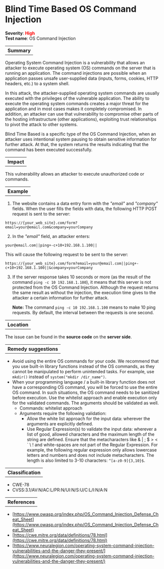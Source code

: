 # Blind Time Based OS Command Injection

<b>Severity</b>: <b><font color="red">High</font></b><br>
<b>Test name</b>: OS Command Injection

<table id="simple-table">
    <tr>
        <th><strong>Summary</strong></th>
    </tr>
</table>

Operating System Command Injection is a vulnerability that allows an attacker to execute operating system (OS) commands on the server that is running an application. The command injections are possible when an application passes unsafe user-supplied data (inputs, forms, cookies, HTTP headers, etc.) to a system shell. 

In this attack, the attacker-supplied operating system commands are usually executed with the privileges of the vulnerable application. The ability to execute the operating system commands creates a major threat for the application and in most cases makes it completely compromised. In addition, an attacker can use that vulnerability to compromise other parts of the hosting infrastructure (other applications), exploiting trust relationships to pivot the attack to other systems.

Blind Time Based is a specific type of the OS Command Injection, when an attacker uses intentional system pausing to obtain sensitive information for further attack. At that, the system returns the results indicating that the command has been executed successfully.

<table id="simple-table">
    <tr>
        <th><strong>Impact</strong></th>
    </tr>
</table>

This vulnerability allows an attacker to execute unauthorized code or commands.

<table id="simple-table">
    <tr>
        <th><strong>Example</strong></th>
    </tr>
</table>

1. The website contains a data entry form with the _"email"_ and _"company"_ fields. When the user fills the fields with data, the following HTTP POST request is sent to the server:<br>
```
https://{your_web_site}.com/form?email=your@email.com&company=yourCompany
```
2. In the _"email"_ field, an attacker enters:
```
your@email.com||ping+-c+10+192.168.1.100||
```
This will cause the following request to be sent to the server:
```
https://{your_web_site}.com/form?email=your@email.com||ping+-c+10+192.168.1.100||&company=yourCompany
```
3. If the server response takes 10 seconds or more (as the result of the command `ping -c 10 192.168.1.100`), it means that this server is not protected from the OS Command Injection. Although the request returns the same result as without the injection, the execution time gives to the attacker a certain information for further attack.  

    **Note:** The command `ping -c 10 192.168.1.100` means to make 10 ping requests. By default, the interval between the requests is one second.





<table id="simple-table">
    <tr>
        <th><strong>Location</strong></th>
    </tr>
</table>

The issue can be found in the **source code** on the **server side**.

<table id="simple-table">
    <tr>
        <th><strong>Remedy suggestions</strong></th>
    </tr>
</table>

* Avoid using the entire OS commands for your code. We recommend that you use built-in library functions instead of the OS commands, as they cannot be manipulated to perform unintended tasks. For example, use `mkdir()` instead of `system("mkdir /dir_name")`.
* When your programming language / a built-in library function does not have a corresponding OS command, you will be forced to use the entire OS command. In such situations, the OS command needs to be sanitized before execution. Use the whitelist approach and enable execution only for the validated commands. The arguments should be validated as well.
    * Commands: whitelist approach
    * Arguments require the following validation:
        * Allow the white list approach for the input data: wherever the arguments are explicitly defined.
        * Use Regular Expression(s) to validate the input data: wherever a list of good, allowed characters and the maximum length of the string are defined. Ensure that the metacharacters like & | ; $ > < ` \ ! and white-spaces are not part of the Regular Expression. For example, the following regular expression only allows lowercase letters and numbers and does not include metacharacters. The length is also limited to 3-10 characters: <code>^[a-z0-9]{3,10}$</code>.


<table id="simple-table">
    <tr>
        <th><strong>Classification</strong></th>
    </tr>
</table>

* CWE-78
* CVSS:3.1/AV:N/AC:L/PR:N/UI:N/S:U/C:L/I:N/A:N

<table id="simple-table">
    <tr>
        <th><strong>References</strong></th>
    </tr>
</table>

* [https://www.owasp.org/index.php/OS_Command_Injection_Defense_Cheat_Sheet](https://www.owasp.org/index.php/OS_Command_Injection_Defense_Cheat_Sheet)
* [https://cwe.mitre.org/data/definitions/78.html](https://cwe.mitre.org/data/definitions/78.html)
* [https://www.neuralegion.com/operating-system-command-injection-vulnerabilities-and-the-danger-they-present/](https://www.neuralegion.com/operating-system-command-injection-vulnerabilities-and-the-danger-they-present/)